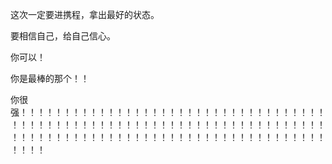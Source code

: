 
这次一定要进携程，拿出最好的状态。

要相信自己，给自己信心。

你可以！

你是最棒的那个！！

你很强！！！！！！！！！！！！！！！！！！！！！！！！！！！！！！！！！！！！！！！！！！！！！！！！！！！！！！！！！！！！！！！！！！！！！！！！！！！！！！！！！！！！！！！！！！！！！！！！！！！！！！！！！！！！！！！
